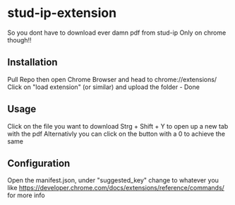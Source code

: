 # stud-ip-extension
So you dont have to download ever damn pdf from stud-ip
Only on chrome though!!

## Installation
Pull Repo then open Chrome Browser and head to chrome://extensions/
Click on "load extension" (or similar) and upload the folder - Done

## Usage
Click on the file you want to download
Strg + Shift + Y to open up a new tab with the pdf
Alternativly you can click on the button with a 0 to achieve the same

## Configuration 
Open the manifest.json, under "suggested_key" change to whatever you like
https://developer.chrome.com/docs/extensions/reference/commands/ for more info 
